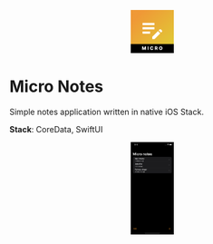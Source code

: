 <p align="center">
<img src="../assets/MicroNotes-icon.png" width="15%" alt="MicroNotes Logo" />
</p>

#  Micro Notes

Simple notes application written in native iOS Stack.

**Stack**: CoreData, SwiftUI 

<p align="center">
<img src="../assets/MicroNotes-01.jpg" width="15%" alt="MicroTime Screenshot" />
</p>
